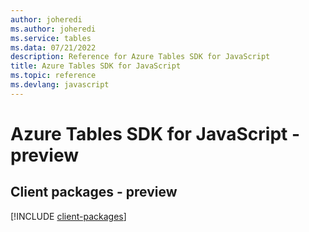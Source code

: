 ```yaml
---
author: joheredi
ms.author: joheredi
ms.service: tables
ms.data: 07/21/2022
description: Reference for Azure Tables SDK for JavaScript
title: Azure Tables SDK for JavaScript
ms.topic: reference
ms.devlang: javascript
---
```

# Azure Tables SDK for JavaScript - preview

## Client packages - preview
[!INCLUDE [client-packages](tables-client-index.md)]
